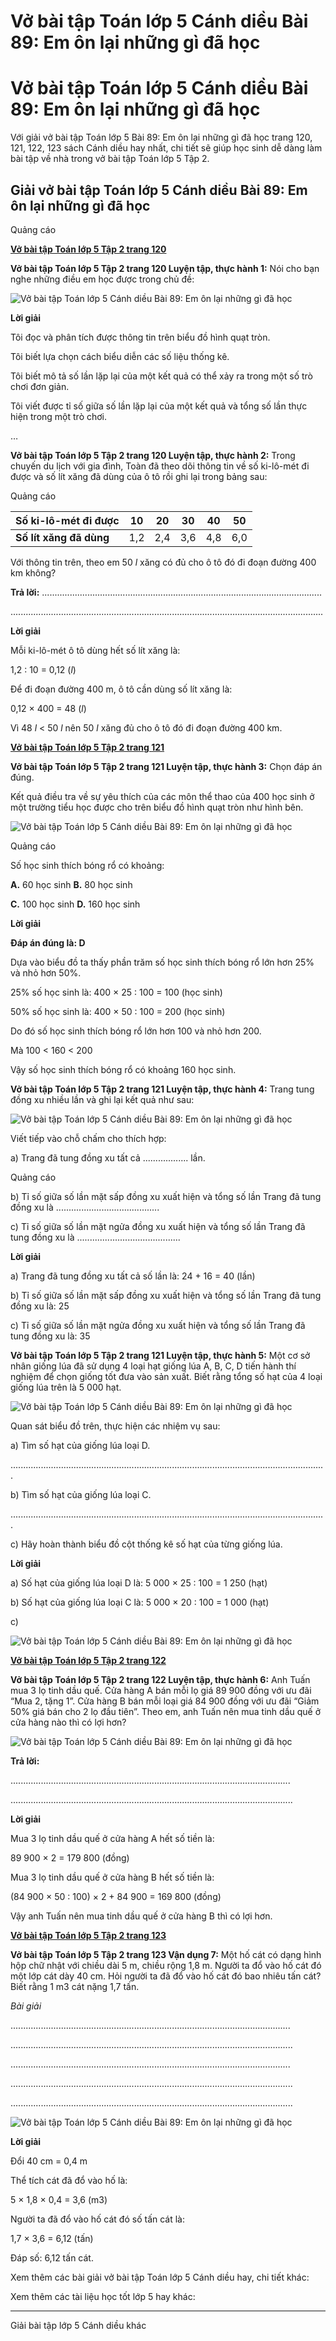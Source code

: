 # Vở bài tập Toán lớp 5 Cánh diều Bài 89: Em ôn lại những gì đã học

# Vở bài tập Toán lớp 5 Cánh diều Bài 89: Em ôn lại những gì đã học

Với giải vở bài tập Toán lớp 5 Bài 89: Em ôn lại những gì đã học trang 120, 121, 122, 123 sách Cánh diều hay nhất, chi tiết sẽ giúp học sinh dễ dàng làm bài tập về nhà trong vở bài tập Toán lớp 5 Tập 2.

## Giải vở bài tập Toán lớp 5 Cánh diều Bài 89: Em ôn lại những gì đã học

Quảng cáo

[**Vở bài tập Toán lớp 5 Tập 2 trang 120**](https://vietjack.com/vbt-toan-5-cd/vbt-toan-lop-5-tap-2-trang-120.jsp)

**Vở bài tập Toán lớp 5 Tập 2 trang 120 Luyện tập, thực hành 1:** Nói cho bạn nghe những điều em học được trong chủ đề:

![Vở bài tập Toán lớp 5 Cánh diều Bài 89: Em ôn lại những gì đã học](https://vietjack.com/vbt-toan-5-cd/images/bai-89-em-on-lai-nhung-gi-da-hoc.PNG)

**Lời giải**

Tôi đọc và phân tích được thông tin trên biểu đồ hình quạt tròn.

Tôi biết lựa chọn cách biểu diễn các số liệu thống kê.

Tôi biết mô tả số lần lặp lại của một kết quả có thể xảy ra trong một số trò chơi đơn giản.

Tôi viết được tỉ số giữa số lần lặp lại của một kết quả và tổng số lần thực hiện trong một trò chơi.

…

**Vở bài tập Toán lớp 5 Tập 2 trang 120 Luyện tập, thực hành 2:** Trong chuyến du lịch với gia đình, Toàn đã theo dõi thông tin về số ki-lô-mét đi được và số lít xăng đã dùng của ô tô rồi ghi lại trong bảng sau:

Quảng cáo

**Số ki-lô-mét đi được** |  10 |  20 |  30 |  40 |  50  
---|---|---|---|---|---  
**Số lít xăng đã dùng** |  1,2 |  2,4 |  3,6 |  4,8 |  6,0  
  
Với thông tin trên, theo em 50 _l_ xăng có đủ cho ô tô đó đi đoạn đường 400 km không?

**Trả lời:** ...............................................................................................................

............................................................................................................................

**Lời giải**

Mỗi ki-lô-mét ô tô dùng hết số lít xăng là:

1,2 : 10 = 0,12 (_l_)

Để đi đoạn đường 400 m, ô tô cần dùng số lít xăng là:

0,12 × 400 = 48 (_l_)

Vì 48 _l_ < 50 _l_ nên 50 _l_ xăng đủ cho ô tô đó đi đoạn đường 400 km.

[**Vở bài tập Toán lớp 5 Tập 2 trang 121**](https://vietjack.com/vbt-toan-5-cd/vbt-toan-lop-5-tap-2-trang-121.jsp)

**Vở bài tập Toán lớp 5 Tập 2 trang 121 Luyện tập, thực hành 3:** Chọn đáp án đúng.

Kết quả điều tra về sự yêu thích của các môn thể thao của 400 học sinh ở một trường tiểu học được cho trên biểu đồ hình quạt tròn như hình bên. 

![Vở bài tập Toán lớp 5 Cánh diều Bài 89: Em ôn lại những gì đã học](https://vietjack.com/vbt-toan-5-cd/images/bai-89-em-on-lai-nhung-gi-da-hoc-a.PNG)

Quảng cáo

Số học sinh thích bóng rổ có khoảng:

**A.** 60 học sinh **B.** 80 học sinh

**C.** 100 học sinh **D.** 160 học sinh

**Lời giải**

**Đáp án đúng là: D**

Dựa vào biểu đồ ta thấy phần trăm số học sinh thích bóng rổ lớn hơn 25% và nhỏ hơn 50%.

25% số học sinh là: 400 × 25 : 100 = 100 (học sinh)

50% số học sinh là: 400 × 50 : 100 = 200 (học sinh)

Do đó số học sinh thích bóng rổ lớn hơn 100 và nhỏ hơn 200.

Mà 100 < 160 < 200

Vậy số học sinh thích bóng rổ có khoảng 160 học sinh.

**Vở bài tập Toán lớp 5 Tập 2 trang 121 Luyện tập, thực hành 4:** Trang tung đồng xu nhiều lần và ghi lại kết quả như sau:

![Vở bài tập Toán lớp 5 Cánh diều Bài 89: Em ôn lại những gì đã học](https://vietjack.com/vbt-toan-5-cd/images/bai-89-em-on-lai-nhung-gi-da-hoc-1a.PNG)

Viết tiếp vào chỗ chấm cho thích hợp:

a) Trang đã tung đồng xu tất cả .................. lần.

Quảng cáo

b) Tỉ số giữa số lần mặt sấp đồng xu xuất hiện và tổng số lần Trang đã tung đồng xu là .........................................

c) Tỉ số giữa số lần mặt ngửa đồng xu xuất hiện và tổng số lần Trang đã tung đồng xu là .........................................

**Lời giải**

a) Trang đã tung đồng xu tất cả số lần là: 24 + 16 = 40 (lần) 

b) Tỉ số giữa số lần mặt sấp đồng xu xuất hiện và tổng số lần Trang đã tung đồng xu là: 25

c) Tỉ số giữa số lần mặt ngửa đồng xu xuất hiện và tổng số lần Trang đã tung đồng xu là: 35

**Vở bài tập Toán lớp 5 Tập 2 trang 121 Luyện tập, thực hành 5:** Một cơ sở nhân giống lúa đã sử dụng 4 loại hạt giống lúa A, B, C, D tiến hành thí nghiệm để chọn giống tốt đưa vào sản xuất. Biết rằng tổng số hạt của 4 loại giống lúa trên là 5 000 hạt.

![Vở bài tập Toán lớp 5 Cánh diều Bài 89: Em ôn lại những gì đã học](https://vietjack.com/vbt-toan-5-cd/images/bai-89-em-on-lai-nhung-gi-da-hoc-2.PNG)

Quan sát biểu đồ trên, thực hiện các nhiệm vụ sau:

a) Tìm số hạt của giống lúa loại D.

.............................................................................................................................

b) Tìm số hạt của giống lúa loại C.

.............................................................................................................................

c) Hãy hoàn thành biểu đồ cột thống kê số hạt của từng giống lúa.

**Lời giải**

a) Số hạt của giống lúa loại D là: 5 000 × 25 : 100 = 1 250 (hạt)

b) Số hạt của giống lúa loại C là: 5 000 × 20 : 100 = 1 000 (hạt)

c) 

![Vở bài tập Toán lớp 5 Cánh diều Bài 89: Em ôn lại những gì đã học](https://vietjack.com/vbt-toan-5-cd/images/bai-89-em-on-lai-nhung-gi-da-hoc-2a.PNG)

[**Vở bài tập Toán lớp 5 Tập 2 trang 122**](https://vietjack.com/vbt-toan-5-cd/vbt-toan-lop-5-tap-2-trang-122.jsp)

**Vở bài tập Toán lớp 5 Tập 2 trang 122 Luyện tập, thực hành 6:** Anh Tuấn mua 3 lọ tinh dầu quế. Cửa hàng A bán mỗi lọ giá 89 900 đồng với ưu đãi “Mua 2, tặng 1”. Cửa hàng B bán mỗi loại giá 84 900 đồng với ưu đãi “Giảm 50% giá bán cho 2 lọ đầu tiên”. Theo em, anh Tuấn nên mua tinh dầu quế ở cửa hàng nào thì có lợi hơn?

![Vở bài tập Toán lớp 5 Cánh diều Bài 89: Em ôn lại những gì đã học](https://vietjack.com/vbt-toan-5-cd/images/bai-89-em-on-lai-nhung-gi-da-hoc-2b.PNG)

**Trả lời:**

...............................................................................................................

................................................................................................................

**Lời giải**

Mua 3 lọ tinh dầu quế ở cửa hàng A hết số tiền là:

89 900 × 2 = 179 800 (đồng)

Mua 3 lọ tinh dầu quế ở cửa hàng B hết số tiền là:

(84 900 × 50 : 100) × 2 + 84 900 = 169 800 (đồng)

Vậy anh Tuấn nên mua tinh dầu quế ở cửa hàng B thì có lợi hơn.

[**Vở bài tập Toán lớp 5 Tập 2 trang 123**](https://vietjack.com/vbt-toan-5-cd/vbt-toan-lop-5-tap-2-trang-123.jsp)

**Vở bài tập Toán lớp 5 Tập 2 trang 123 Vận dụng 7:** Một hố cát có dạng hình hộp chữ nhật với chiều dài 5 m, chiều rộng 1,8 m. Người ta đổ vào hố cát đó một lớp cát dày 40 cm. Hỏi người ta đã đổ vào hố cát đó bao nhiêu tấn cát? Biết rằng 1 m3 cát nặng 1,7 tấn.

_Bài giải_

...............................................................................................................

................................................................................................................

...............................................................................................................

................................................................................................................

................................................................................................................

![Vở bài tập Toán lớp 5 Cánh diều Bài 89: Em ôn lại những gì đã học](https://vietjack.com/vbt-toan-5-cd/images/bai-89-em-on-lai-nhung-gi-da-hoc-2c.PNG)

**Lời giải**

Đổi 40 cm = 0,4 m

Thể tích cát đã đổ vào hố là:

5 × 1,8 × 0,4 = 3,6 (m3)

Người ta đã đổ vào hố cát đó số tấn cát là:

1,7 × 3,6 = 6,12 (tấn)

Đáp số: 6,12 tấn cát.

Xem thêm các bài giải vở bài tập Toán lớp 5 Cánh diều hay, chi tiết khác:

Xem thêm các tài liệu học tốt lớp 5 hay khác:

* * *

Giải bài tập lớp 5 Cánh diều khác

